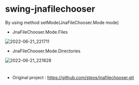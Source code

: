 # swing-jnafilechooser
By using method setMode(JnaFileChooser.Mode mode)
- JnaFileChooser.Mode.Files

![2022-06-21_221711](https://user-images.githubusercontent.com/58245926/174836308-76e4f3cf-1973-43e4-8abb-32706eaf5164.png)

- JnaFileChooser.Mode.Directories

![2022-06-21_221828](https://user-images.githubusercontent.com/58245926/174836533-e2a39747-6882-46cf-8f27-1ab262403e10.png)

#
- Original project : https://github.com/steos/jnafilechooser.git
